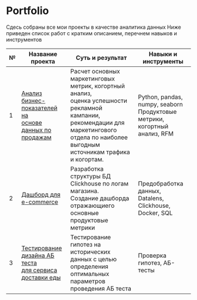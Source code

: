 # Portfolio

Сдесь собраны все мои проекты в качестве аналитика данных
Ниже приведен список работ с кратким описанием, перечнем навыков и инструментов


|№| Название проекта | Суть и результат | 	Навыки и инструменты |
|----------|----------|----------|----------|
|1   |[Анализ бизнес-показателей на <br> основе данных по продажам](https://github.com/Dait502/portfolio/blob/main/projects/EDA/Eda%20project.md) | Расчет основных маркетинговых метрик, когортный анализ,<br> оценка успешности рекламной кампании, рекомендации для <br> маркетингового отдела по наиболее выгодным источникам трафика и когортам.   | Python, pandas, numpy, seaborn <br>  Продуктовые метрики, когортный анализ, RFM  |
| 2    | [Дашборд для  e-commerce](https://github.com/Dait502/portfolio/blob/main/projects/Dashboard/Dashboard.md) | Разработка структуры БД Clickhouse по логам магазина. <br> Создание дашборда отражающиего основные продуктовые метрики | Предобработка данных, Datalens, Clickhouse,  <br>  Docker, SQL  | 
| 3    | [Тестирование дизайна АБ теста <br> для сервиса доставки еды](https://github.com/Dait502/portfolio/blob/main/projects/AB-test/AB-test.md) | Тестирование гипотез на исторических данных с целью определения оптимальных параметров проведения АБ теста  |Проверка гипотез, АБ-тесты   |





